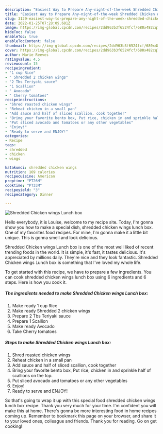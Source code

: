 ```yaml
---
description: "Easiest Way to Prepare Any-night-of-the-week Shredded Chicken wings Lunch box"
title: "Easiest Way to Prepare Any-night-of-the-week Shredded Chicken wings Lunch box"
slug: 3129-easiest-way-to-prepare-any-night-of-the-week-shredded-chicken-wings-lunch-box
date: 2022-01-25T07:28:09.681Z
image: https://img-global.cpcdn.com/recipes/2dd963b3f6524fcf/680x482cq70/shredded-chicken-wings-lunch-box-recipe-main-photo.jpg
hideToc: false
enableToc: true
enableTocContent: false
thumbnail: https://img-global.cpcdn.com/recipes/2dd963b3f6524fcf/680x482cq70/shredded-chicken-wings-lunch-box-recipe-main-photo.jpg
cover: https://img-global.cpcdn.com/recipes/2dd963b3f6524fcf/680x482cq70/shredded-chicken-wings-lunch-box-recipe-main-photo.jpg
author: Marie Reeves
ratingvalue: 4.5
reviewcount: 15
recipeingredient:
- "1 cup Rice"
- " Shredded 2 chicken wings"
- "2 Tbs Teriyaki sauce"
- "1 Scallion"
- " Avocado"
- " Cherry tomatoes"
recipeinstructions:
- "Shred roasted chicken wings"
- "Reheat chicken in a small pan"
- "Add sauce and half of sliced scallion, cook together"
- "Bring your favorite bento box, Put rice, chicken in and sprinkle half of scallions on the top."
- "Put sliced avocado and tomatoes or any other vegetables"
- "Enjoy!"
- "Ready to serve and ENJOY!"
categories:
- Recipe
tags:
- shredded
- chicken
- wings

katakunci: shredded chicken wings 
nutrition: 169 calories
recipecuisine: American
preptime: "PT26M"
cooktime: "PT33M"
recipeyield: "3"
recipecategory: Dinner

---
```



![Shredded Chicken wings Lunch box](https://img-global.cpcdn.com/recipes/2dd963b3f6524fcf/680x482cq70/shredded-chicken-wings-lunch-box-recipe-main-photo.jpg)

Hello everybody, it is Louise, welcome to my recipe site. Today, I'm gonna show you how to make a special dish, shredded chicken wings lunch box. One of my favorites food recipes. For mine, I'm gonna make it a little bit unique. This is gonna smell and look delicious.



Shredded Chicken wings Lunch box is one of the most well liked of recent trending foods in the world. It is simple, it's fast, it tastes delicious. It's appreciated by millions daily. They're nice and they look fantastic. Shredded Chicken wings Lunch box is something that I've loved my whole life.


To get started with this recipe, we have to prepare a few ingredients. You can cook shredded chicken wings lunch box using 6 ingredients and 6 steps. Here is how you cook it.

<!--inarticleads1-->

##### The ingredients needed to make Shredded Chicken wings Lunch box:

1. Make ready 1 cup Rice
1. Make ready  Shredded 2 chicken wings
1. Prepare 2 Tbs Teriyaki sauce
1. Prepare 1 Scallion
1. Make ready  Avocado
1. Take  Cherry tomatoes




<!--inarticleads2-->

##### Steps to make Shredded Chicken wings Lunch box:

1. Shred roasted chicken wings
1. Reheat chicken in a small pan
1. Add sauce and half of sliced scallion, cook together
1. Bring your favorite bento box, Put rice, chicken in and sprinkle half of scallions on the top.
1. Put sliced avocado and tomatoes or any other vegetables
1. Enjoy!
1. Ready to serve and ENJOY!



So that's going to wrap it up with this special food shredded chicken wings lunch box recipe. Thank you very much for your time. I'm confident you will make this at home. There's gonna be more interesting food in home recipes coming up. Remember to bookmark this page on your browser, and share it to your loved ones, colleague and friends. Thank you for reading. Go on get cooking!
